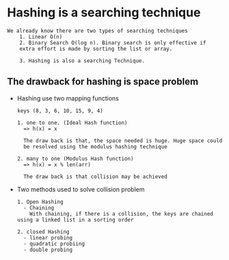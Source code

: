 # Hashing is a searching technique

    We already know there are two types of searching techniques
        1. Linear O(n)
        2. Binary Search O(log n). Binary search is only effective if 
        extra effort is made by sorting the list or array.

        3. Hashing is also a searching Technique.
 
## The drawback for hashing is space problem

* Hashing use two mapping functions

      keys (8, 3, 6, 10, 15, 9, 4)

      1. one to one. (Ideal Hash function) 
        => h(x) = x
           
        The draw back is that, the space needed is huge. Huge space could
        be resolved using the modulus hashing technique

      2. many to one (Modulus Hash function)
        => h(x) = x % len(arr)

        The draw back is that collision may be achieved

* Two methods used to solve collision problem

      1. Open Hashing
        - Chaining
          With chaining, if there is a collision, the keys are chained using a linked list in a sorting order

      2. closed Hashing
        - linear probing
        - quadratic probiing 
        - double probing



